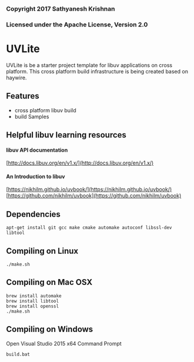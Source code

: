 ### Copyright 2017 Sathyanesh Krishnan

### Licensed under the Apache License, Version 2.0

UVLite
======
UVLite is be a starter project template for libuv applications on cross platform. This cross platform build infrastructure is being created based on haywire.


## Features
- cross platform libuv build 
- build Samples


## Helpful libuv learning resources
#### libuv API documentation
[http://docs.libuv.org/en/v1.x/](http://docs.libuv.org/en/v1.x/)

#### An Introduction to libuv
[https://nikhilm.github.io/uvbook/](https://nikhilm.github.io/uvbook/)  
[https://github.com/nikhilm/uvbook](https://github.com/nikhilm/uvbook)


## Dependencies
```
apt-get install git gcc make cmake automake autoconf libssl-dev libtool
```

## Compiling on Linux
    ./make.sh
    
## Compiling on Mac OSX
```
brew install automake
brew install libtool
brew install openssl
./make.sh
```
## Compiling on Windows
Open Visual Studio 2015 x64 Command Prompt
```
build.bat
```



    
    